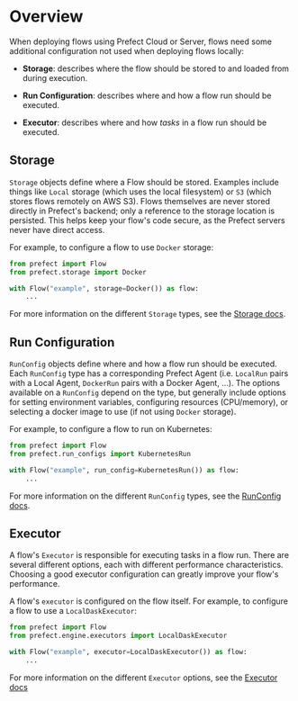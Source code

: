 # Overview

When deploying flows using Prefect Cloud or Server, flows need some additional
configuration not used when deploying flows locally:

- **Storage**: describes where the flow should be stored to and loaded from
  during execution.

- **Run Configuration**: describes where and how a flow run should be executed.

- **Executor**: describes where and how *tasks* in a flow run should be executed.

## Storage

`Storage` objects define where a Flow should be stored. Examples include things
like `Local` storage (which uses the local filesystem) or `S3` (which stores
flows remotely on AWS S3). Flows themselves are never stored directly in
Prefect's backend; only a reference to the storage location is persisted. This
helps keep your flow's code secure, as the Prefect servers never have direct
access.

For example, to configure a flow to use `Docker` storage:

```python
from prefect import Flow
from prefect.storage import Docker

with Flow("example", storage=Docker()) as flow:
    ...
```

For more information on the different `Storage` types, see the
[Storage docs](./storage.md).

## Run Configuration

`RunConfig` objects define where and how a flow run should be executed. Each
`RunConfig` type has a corresponding Prefect Agent (i.e. `LocalRun` pairs with
a Local Agent, `DockerRun` pairs with a Docker Agent, ...). The options
available on a `RunConfig` depend on the type, but generally include options
for setting environment variables, configuring resources (CPU/memory), or
selecting a docker image to use (if not using `Docker` storage). 

For example, to configure a flow to run on Kubernetes:

```python
from prefect import Flow
from prefect.run_configs import KubernetesRun

with Flow("example", run_config=KubernetesRun()) as flow:
    ...
```

For more information on the different `RunConfig` types, see the
[RunConfig docs](./run_configs.md).

## Executor

A flow's `Executor` is responsible for executing tasks in a flow run. There are
several different options, each with different performance characteristics.
Choosing a good executor configuration can greatly improve your flow's
performance.

A flow's `executor` is configured on the flow itself. For example, to configure
a flow to use a `LocalDaskExecutor`:

```python
from prefect import Flow
from prefect.engine.executors import LocalDaskExecutor

with Flow("example", executor=LocalDaskExecutor()) as flow:
    ...
```

For more information on the different `Executor` options, see the
[Executor docs](./executors.md)

